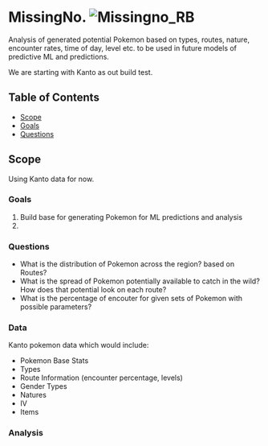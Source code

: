 # MissingNo. ![Missingno_RB](https://user-images.githubusercontent.com/5036869/162354516-badd0fca-0799-4e51-b030-5c5b5653a941.png)

Analysis of generated potential Pokemon based on types, routes, nature, encounter rates, time of day, level etc. to be used in future models of predictive ML and predictions.

We are starting with Kanto as out build test.

## Table of Contents
* [Scope](#scope)
* [Goals](#goals)
* [Questions](#questions)


## Scope

Using Kanto data for now.

### Goals

1. Build base for generating Pokemon for ML predictions and analysis
2. 

### Questions

* What is the distribution of Pokemon across the region? based on Routes?
* What is the spread of Pokemon potentially available to catch in the wild? How does that potential look on each route?
* What is the percentage of encouter for given sets of Pokemon with possible parameters? 

### Data

Kanto pokemon data which would include:
* Pokemon Base Stats
* Types
* Route Information (encounter percentage, levels)
* Gender Types
* Natures
* IV
* Items

### Analysis
